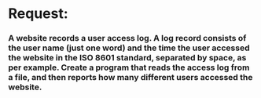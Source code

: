 # Request:

### A website records a user access log. A log record consists of the user name (just one word) and the time the user accessed the website in the ISO 8601 standard, separated by space, as per example. Create a program that reads the access log from a file, and then reports how many different users accessed the website.
